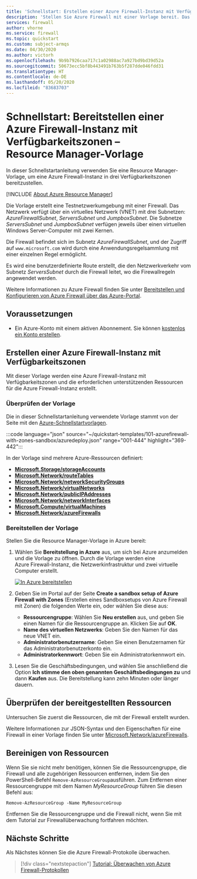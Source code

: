 ```yaml
---
title: 'Schnellstart: Erstellen einer Azure Firewall-Instanz mit Verfügbarkeitszonen – Resource Manager-Vorlage'
description: 'Stellen Sie Azure Firewall mit einer Vorlage bereit. Das virtuelle Netzwerk verfügt über ein VNET mit drei Subnetzen. Zwei virtuelle Windows Server-Computer werden bereitgestellt: eine Jumpbox und ein Server.'
services: firewall
author: vhorne
ms.service: firewall
ms.topic: quickstart
ms.custom: subject-armqs
ms.date: 04/30/2020
ms.author: victorh
ms.openlocfilehash: 9b9b7926caa717c1a02988ac7a927bd9bd39d52a
ms.sourcegitcommit: 50673ecc5bf8b443491b763b5f287dde046fdd31
ms.translationtype: HT
ms.contentlocale: de-DE
ms.lasthandoff: 05/20/2020
ms.locfileid: "83683703"
---
```

# <a name="quickstart-deploy-azure-firewall-with-availability-zones---resource-manager-template"></a>Schnellstart: Bereitstellen einer Azure Firewall-Instanz mit Verfügbarkeitszonen – Resource Manager-Vorlage

In dieser Schnellstartanleitung verwenden Sie eine Resource Manager-Vorlage, um eine Azure Firewall-Instanz in drei Verfügbarkeitszonen bereitzustellen. 

[!INCLUDE [About Azure Resource Manager](../../includes/resource-manager-quickstart-introduction.md)]

Die Vorlage erstellt eine Testnetzwerkumgebung mit einer Firewall. Das Netzwerk verfügt über ein virtuelles Netzwerk (VNET) mit drei Subnetzen: *AzureFirewallSubnet*, *ServersSubnet* und *JumpboxSubnet*. Die Subnetze *ServersSubnet* und *JumpboxSubnet* verfügen jeweils über einen virtuellen Windows Server-Computer mit zwei Kernen.

Die Firewall befindet sich im Subnetz *AzureFirewallSubnet*, und der Zugriff auf `www.microsoft.com` wird durch eine Anwendungsregelsammlung mit einer einzelnen Regel ermöglicht.

Es wird eine benutzerdefinierte Route erstellt, die den Netzwerkverkehr vom Subnetz *ServersSubnet* durch die Firewall leitet, wo die Firewallregeln angewendet werden.

Weitere Informationen zu Azure Firewall finden Sie unter [Bereitstellen und Konfigurieren von Azure Firewall über das Azure-Portal](tutorial-firewall-deploy-portal.md).

## <a name="prerequisites"></a>Voraussetzungen

- Ein Azure-Konto mit einem aktiven Abonnement. Sie können [kostenlos ein Konto erstellen](https://azure.microsoft.com/free/?WT.mc_id=A261C142F).

## <a name="create-an-azure-firewall-with-availability-zones"></a>Erstellen einer Azure Firewall-Instanz mit Verfügbarkeitszonen

Mit dieser Vorlage werden eine Azure Firewall-Instanz mit Verfügbarkeitszonen und die erforderlichen unterstützenden Ressourcen für die Azure Firewall-Instanz erstellt.

### <a name="review-the-template"></a>Überprüfen der Vorlage

Die in dieser Schnellstartanleitung verwendete Vorlage stammt von der Seite mit den [Azure-Schnellstartvorlagen](https://azure.microsoft.com/resources/templates/101-azurefirewall-with-zones-sandbox).

:::code language="json" source="~/quickstart-templates/101-azurefirewall-with-zones-sandbox/azuredeploy.json" range="001-444" highlight="369-442":::

In der Vorlage sind mehrere Azure-Ressourcen definiert:

- [**Microsoft.Storage/storageAccounts**](/azure/templates/microsoft.storage/storageAccounts)
- [**Microsoft.Network/routeTables**](/azure/templates/microsoft.network/routeTables)
- [**Microsoft.Network/networkSecurityGroups**](/azure/templates/microsoft.network/networksecuritygroups)
- [**Microsoft.Network/virtualNetworks**](/azure/templates/microsoft.network/virtualnetworks)
- [**Microsoft.Network/publicIPAddresses**](/azure/templates/microsoft.network/publicipaddresses)
- [**Microsoft.Network/networkInterfaces**](/azure/templates/microsoft.network/networkinterfaces)
- [**Microsoft.Compute/virtualMachines**](/azure/templates/microsoft.compute/virtualmachines)
- [**Microsoft.Network/azureFirewalls**](/azure/templates/microsoft.network/azureFirewalls)

### <a name="deploy-the-template"></a>Bereitstellen der Vorlage

Stellen Sie die Resource Manager-Vorlage in Azure bereit:

1. Wählen Sie **Bereitstellung in Azure** aus, um sich bei Azure anzumelden und die Vorlage zu öffnen. Durch die Vorlage werden eine Azure Firewall-Instanz, die Netzwerkinfrastruktur und zwei virtuelle Computer erstellt.

   [![In Azure bereitstellen](../media/template-deployments/deploy-to-azure.svg)](https://portal.azure.com/#create/Microsoft.Template/uri/https%3A%2F%2Fraw.githubusercontent.com%2FAzure%2Fazure-quickstart-templates%2Fmaster%2F101-azurefirewall-with-zones-sandbox%2Fazuredeploy.json)

2. Geben Sie im Portal auf der Seite **Create a sandbox setup of Azure Firewall with Zones** (Erstellen eines Sandboxsetups von Azure Firewall mit Zonen) die folgenden Werte ein, oder wählen Sie diese aus:
   - **Ressourcengruppe**: Wählen Sie **Neu erstellen** aus, und geben Sie einen Namen für die Ressourcengruppe an. Klicken Sie auf **OK**. 
   - **Name des virtuellen Netzwerks**: Geben Sie den Namen für das neue VNET ein. 
   - **Administratorbenutzername**: Geben Sie einen Benutzernamen für das Administratorbenutzerkonto ein.
   - **Administratorkennwort**: Geben Sie ein Administratorkennwort ein. 

3. Lesen Sie die Geschäftsbedingungen, und wählen Sie anschließend die Option **Ich stimme den oben genannten Geschäftsbedingungen zu** und dann **Kaufen** aus. Die Bereitstellung kann zehn Minuten oder länger dauern.

## <a name="review-deployed-resources"></a>Überprüfen der bereitgestellten Ressourcen

Untersuchen Sie zuerst die Ressourcen, die mit der Firewall erstellt wurden.

Weitere Informationen zur JSON-Syntax und den Eigenschaften für eine Firewall in einer Vorlage finden Sie unter [Microsoft.Network/azureFirewalls](/azure/templates/microsoft.network/azurefirewalls).

## <a name="clean-up-resources"></a>Bereinigen von Ressourcen

Wenn Sie sie nicht mehr benötigen, können Sie die Ressourcengruppe, die Firewall und alle zugehörigen Ressourcen entfernen, indem Sie den PowerShell-Befehl `Remove-AzResourceGroup`ausführen. Zum Entfernen einer Ressourcengruppe mit dem Namen *MyResourceGroup* führen Sie diesen Befehl aus: 

```azurepowershell-interactive
Remove-AzResourceGroup -Name MyResourceGroup
```

Entfernen Sie die Ressourcengruppe und die Firewall nicht, wenn Sie mit dem Tutorial zur Firewallüberwachung fortfahren möchten. 

## <a name="next-steps"></a>Nächste Schritte

Als Nächstes können Sie die Azure Firewall-Protokolle überwachen.

> [!div class="nextstepaction"]
> [Tutorial: Überwachen von Azure Firewall-Protokollen](tutorial-diagnostics.md)
